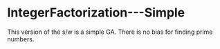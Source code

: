 # IntegerFactorization---Simple
This version of the s/w is a simple GA.
There is no bias for finding prime numbers.